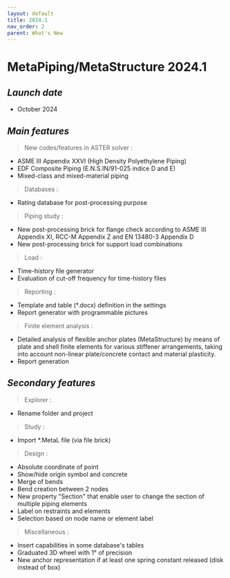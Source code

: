 ```yaml
---
layout: default
title: 2024.1
nav_order: 2
parent: What's New
---
```


# MetaPiping/MetaStructure 2024.1

## *Launch date*

* October 2024

## *Main features*

>New codes/features in ASTER solver :

* ASME III Appendix XXVI (High Density Polyethylene Piping)
* EDF Composite Piping (E.N.S.IN/91-025 indice D and E)
* Mixed-class and mixed-material piping

>Databases :

* Rating database for post-processing purpose

>Piping study :

* New post-processing brick for flange check according to ASME III Appendix XI,
      RCC-M Appendix Z and EN 13480-3 Appendix D
* New post-processing brick for support load combinations

>Load :

* Time-history file generator
* Evaluation of cut-off frequency for time-history files

>Reporting :

* Template and table (*.docx) definition in the settings
* Report generator with programmable pictures

>Finite element analysis :

* Detailed analysis of flexible anchor plates (MetaStructure) by means of plate and shell finite 
      elements for various stiffener arrangements, taking into account non-linear plate/concrete 
      contact and material plasticity.
* Report generation

## *Secondary features*

>Explorer :

* Rename folder and project

>Study :

* Import *.MetaL file (via file brick)

>Design :

* Absolute coordinate of point
* Show/hide origin symbol and concrete
* Merge of bends
* Bend creation between 2 nodes
* New property "Section" that enable user to change the section of multiple piping elements
* Label on restraints and elements
* Selection based on node name or element label

>Miscellaneous :

* Insert capabilities in some database's tables
* Graduated 3D wheel with 1° of precision
* New anchor representation if at least one spring constant released (disk instead of box)
